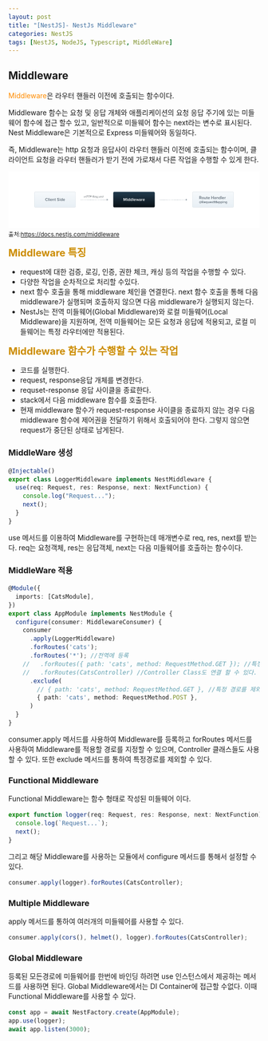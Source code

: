 ```yaml
---
layout: post
title: "[NestJS]- NestJs Middleware"
categories: NestJS
tags: [NestJS, NodeJS, Typescript, MiddleWare]
---
```


## Middleware

<span style = "color:#FF8C00">Middleware</span>은 라우터 핸들러 이전에 호출되는 함수이다.

Middleware 함수는 요청 및 응답 개체와 애플리케이션의 요청 응답 주기에 있는 미들웨어 함수에 접근 할수 있고, 일반적으로 미들웨어 함수는 next라는 변수로 표시된다.
Nest Middleware은 기본적으로 Express 미들웨어와 동일하다.

즉, Middleware는 http 요청과 응답사이 라우터 핸들러 이전에 호출되는 함수이며, 클라이언트 요청을 라우터 핸들러가 받기 전에 가로채서 다른 작업을 수행할 수 있게 한다.

![NestJs](/assets/images/Middlewares_1.png)
<small>출처:<https://docs.nestjs.com/middleware></small>

<span style = "font-weight:bold;font-size:20px;color:#CC8C00">Middleware 특징</span><br/>

- request에 대한 검증, 로깅, 인증, 권한 체크, 캐싱 등의 작업을 수행할 수 있다.
- 다양한 작업을 순차적으로 처리할 수있다.
- next 함수 호출을 통해 middleware 체인을 연결한다. next 함수 호출을 통해 다음 middleware가 실행되며 호출하지 않으면 다음 middleware가 실행되지 않는다.
- NestJs는 전역 미들웨어(Global Middleware)와 로컬 미들웨어(Local Middleware)을 지원하며, 전역 미들웨어는 모든 요청과 응답에 적용되고, 로컬 미들웨어는 특정 라우터에만 적용된다.

<span style = "font-weight:bold;font-size:20px;color:#CC8C00">Middleware 함수가 수행할 수 있는 작업</span><br/>

- 코드를 실행한다.
- request, response응답 개체를 변경한다.
- requset-response 응답 사이클을 종료한다.
- stack에서 다음 middleware 함수를 호출한다.
- 현재 middleware 함수가 request-response 사이클을 종료하지 않는 경우 다음 middleware 함수에 제어권을 전달하기 위해서 호출되어야 한다. 그렇지 않으면 request가 중단된 상태로 남게된다.

### MiddleWare 생성

```typescript
@Injectable()
export class LoggerMiddleware implements NestMiddleware {
  use(req: Request, res: Response, next: NextFunction) {
    console.log("Request...");
    next();
  }
}
```

use 메서드를 이용하여 Middleware를 구현하는데 매개변수로 req, res, next를 받는다.
req는 요청객체, res는 응답객체, next는 다음 미들웨어를 호출하는 함수이다.

### MiddleWare 적용

```typescript
@Module({
  imports: [CatsModule],
})
export class AppModule implements NestModule {
  configure(consumer: MiddlewareConsumer) {
    consumer
      .apply(LoggerMiddleware)
      .forRoutes('cats');
      .forRoutes('*'); //전역에 등록
    //   .forRoutes({ path: 'cats', method: RequestMethod.GET }); //특정 경로 등록
    //   .forRoutes(CatsController) //Controller Class도 연결 할 수 있다.
      .exclude(
        // { path: 'cats', method: RequestMethod.GET }, //특정 경로를 제외할 수도 있다.
        { path: 'cats', method: RequestMethod.POST },
      )
  }
}
```

consumer.apply 메서드를 사용하여 Middleware를 등록하고 forRoutes 메서드를 사용하여 Middleware를 적용할 경로를 지정할 수 있으며,
Controller 클래스들도 사용할 수 있다. 또한 exclude 메서드를 통하여 특정경로를 제외할 수 있다.

### Functional Middleware

Functional Middleware는 함수 형태로 작성된 미들웨어 이다.

```typescript
export function logger(req: Request, res: Response, next: NextFunction) {
  console.log(`Request...`);
  next();
}
```

그리고 해당 Middleware를 사용하는 모듈에서 configure 메서드를 통해서 설정할 수 있다.

```typescript
consumer.apply(logger).forRoutes(CatsController);
```

### Multiple Middleware

apply 메서드를 통하여 여러개의 미들웨어를 사용할 수 있다.

```typescript
consumer.apply(cors(), helmet(), logger).forRoutes(CatsController);
```

### Global Middleware

등록된 모든경로에 미들웨어를 한번에 바인딩 하려면 use 인스턴스에서 제공하는 메서드를 사용하면 된다.
Global Middleware에서는 DI Container에 접근할 수없다. 이때 Functional Middleware를 사용할 수 있다.

```typescript
const app = await NestFactory.create(AppModule);
app.use(logger);
await app.listen(3000);
```
